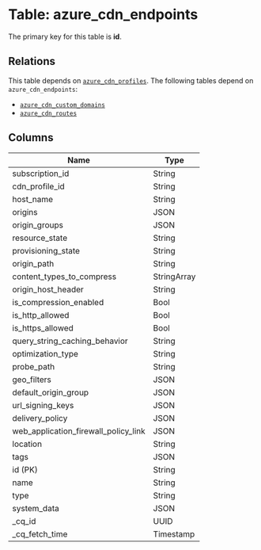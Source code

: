 # Table: azure_cdn_endpoints


The primary key for this table is **id**.

## Relations
This table depends on [`azure_cdn_profiles`](azure_cdn_profiles.md).
The following tables depend on `azure_cdn_endpoints`:
  - [`azure_cdn_custom_domains`](azure_cdn_custom_domains.md)
  - [`azure_cdn_routes`](azure_cdn_routes.md)

## Columns
| Name          | Type          |
| ------------- | ------------- |
|subscription_id|String|
|cdn_profile_id|String|
|host_name|String|
|origins|JSON|
|origin_groups|JSON|
|resource_state|String|
|provisioning_state|String|
|origin_path|String|
|content_types_to_compress|StringArray|
|origin_host_header|String|
|is_compression_enabled|Bool|
|is_http_allowed|Bool|
|is_https_allowed|Bool|
|query_string_caching_behavior|String|
|optimization_type|String|
|probe_path|String|
|geo_filters|JSON|
|default_origin_group|JSON|
|url_signing_keys|JSON|
|delivery_policy|JSON|
|web_application_firewall_policy_link|JSON|
|location|String|
|tags|JSON|
|id (PK)|String|
|name|String|
|type|String|
|system_data|JSON|
|_cq_id|UUID|
|_cq_fetch_time|Timestamp|